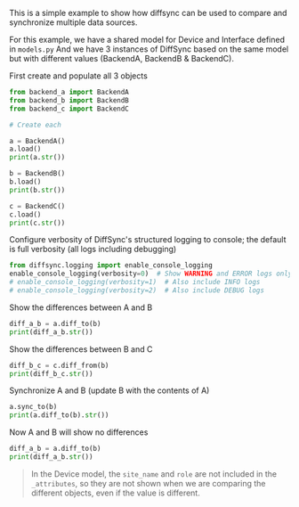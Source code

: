 

This is a simple example to show how diffsync can be used to compare and synchronize multiple data sources.

For this example, we have a shared model for Device and Interface defined in `models.py`
And we have 3 instances of DiffSync based on the same model but with different values (BackendA, BackendB & BackendC).


First create and populate all 3 objects
```python
from backend_a import BackendA
from backend_b import BackendB
from backend_c import BackendC

# Create each

a = BackendA()
a.load()
print(a.str())

b = BackendB()
b.load()
print(b.str())

c = BackendC()
c.load()
print(c.str())
```

Configure verbosity of DiffSync's structured logging to console; the default is full verbosity (all logs including debugging)
```python
from diffsync.logging import enable_console_logging
enable_console_logging(verbosity=0)  # Show WARNING and ERROR logs only
# enable_console_logging(verbosity=1)  # Also include INFO logs
# enable_console_logging(verbosity=2)  # Also include DEBUG logs
```

Show the differences between A and B
```python
diff_a_b = a.diff_to(b)
print(diff_a_b.str())
```

Show the differences between B and C
```python
diff_b_c = c.diff_from(b)
print(diff_b_c.str())
```

Synchronize A and B (update B with the contents of A)
```python
a.sync_to(b)
print(a.diff_to(b).str())
```

Now A and B will show no differences
```python
diff_a_b = a.diff_to(b)
print(diff_a_b.str())
```

> In the Device model, the `site_name` and `role` are not included in the `_attributes`, so they are not shown when we are comparing the different objects, even if the value is different.
